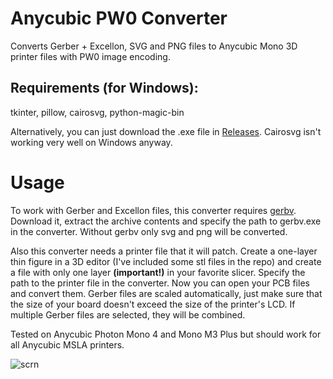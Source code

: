 # Anycubic PW0 Converter
Converts Gerber + Excellon, SVG and PNG files to Anycubic Mono 3D printer files with PW0 image encoding.

## Requirements (for Windows):
tkinter, pillow, cairosvg, python-magic-bin

Alternatively, you can just download the .exe file in [Releases](https://github.com/BleakyTex/Anycubic-PW0-Converter/releases/). Cairosvg isn't working very well on Windows anyway.

# Usage
To work with Gerber and Excellon files, this converter requires [gerbv](https://github.com/gerbv/gerbv/releases/). Download it, extract the archive contents and specify the path to gerbv.exe in the converter. Without gerbv only svg and png will be converted.

Also this converter needs a printer file that it will patch. Create a one-layer thin figure in a 3D editor (I've included some stl files in the repo) and create a file with only one layer **(important!)** in your favorite slicer.
Specify the path to the printer file in the converter. Now you can open your PCB files and convert them. Gerber files are scaled automatically, just make sure that the size of your board doesn't exceed the size of the printer's LCD. If multiple Gerber files are selected, they will be combined.

Tested on Anycubic Photon Mono 4 and Mono M3 Plus but should work for all Anycubic MSLA printers.

![scrn](https://github.com/user-attachments/assets/b3df7b47-1929-47d0-8fdb-c4dd6d859f7e)
